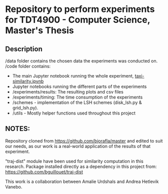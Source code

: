 # Repository to perform experiments for TDT4900 - Computer Science, Master's Thesis
 

## Description
/data folder contains the chosen data the experiments was conducted on.  
/code folder contains:
- The main Jupyter notebook running the whole experiment, [taxi-similarity.ipynb](./code/taxi-similarity.ipynb)
- Jupyter notebooks running the different parts of the experiments 
- /experiments/results: The resulting plots and csv files
- /experiments/timing: The time consumption of the experiments
- /schemes - implementation of the LSH schemes (disk_lsh.py & grid_lsh.py).
- /utils - Mostly helper functions used throughout this project 



## NOTES:

Repository cloned from https://github.com/bjorafla/master and edited to suit our needs, as our work is a real-world application of the results of that experiment.

"traj-dist" module have been used for similarity computation in this research. Package installed directly as a dependency in this project from: https://github.com/bguillouet/traj-dist

This work is a collaboration between Amalie Urdshals and Andrea Hetlevik Vanebo.
